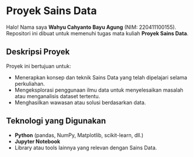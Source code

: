 # Proyek Sains Data

Halo! Nama saya **Wahyu Cahyanto Bayu Agung** (NIM: 220411100155).  
Repositori ini dibuat untuk memenuhi tugas mata kuliah **Proyek Sains Data**.

## Deskripsi Proyek

Proyek ini bertujuan untuk:
- Menerapkan konsep dan teknik Sains Data yang telah dipelajari selama perkuliahan.
- Mengeksplorasi penggunaan ilmu data untuk menyelesaikan masalah atau menganalisis dataset tertentu.
- Menghasilkan wawasan atau solusi berdasarkan data.

## Teknologi yang Digunakan

- **Python** (pandas, NumPy, Matplotlib, scikit-learn, dll.)
- **Jupyter Notebook**
- Library atau tools lainnya yang relevan dengan Sains Data.
